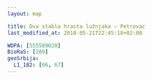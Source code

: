 ```yaml
---
layout: map

title: Dva stabla hrasta lužnjaka – Petrovac
last_modified_at: 2018-05-21T22:45:18+02:00

WDPA: [555589028]
BioRaS: [289]
geoSrbija:
  L1_182: [66, 67]
---
```

